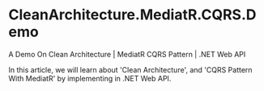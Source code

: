 # CleanArchitecture.MediatR.CQRS.Demo
A Demo On Clean Architecture | MediatR CQRS Pattern | .NET Web API

In this article, we will learn about 'Clean Architecture', and 'CQRS Pattern With MediatR' by implementing in .NET Web API.
